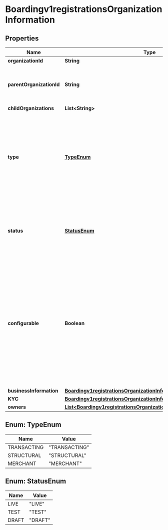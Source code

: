 
# Boardingv1registrationsOrganizationInformation

## Properties
Name | Type | Description | Notes
------------ | ------------- | ------------- | -------------
**organizationId** | **String** |  |  [optional]
**parentOrganizationId** | **String** | This field is required for Organization Types: MERCHANT, TRANSACTING  |  [optional]
**childOrganizations** | **List&lt;String&gt;** |  |  [optional]
**type** | [**TypeEnum**](#TypeEnum) | Determines the type of organization in the hirarchy that this registration will use to onboard this Organization Possible Values:   - &#39;TRANSACTING&#39;   - &#39;STRUCTURAL&#39;   - &#39;MERCHANT&#39;  |  [optional]
**status** | [**StatusEnum**](#StatusEnum) | Determines the status that the organization will be after being onboarded Possible Values:             - &#39;LIVE&#39;             - &#39;TEST&#39;             - &#39;DRAFT&#39;  |  [optional]
**configurable** | **Boolean** | This denotes the one organization, with exception to the TRANSACTING types, that is allowed to be used for configuration purposes against products.  Eventually this field will be deprecated and all organizations will be allowed for product configuration. |  [optional]
**businessInformation** | [**Boardingv1registrationsOrganizationInformationBusinessInformation**](Boardingv1registrationsOrganizationInformationBusinessInformation.md) |  |  [optional]
**KYC** | [**Boardingv1registrationsOrganizationInformationKYC**](Boardingv1registrationsOrganizationInformationKYC.md) |  |  [optional]
**owners** | [**List&lt;Boardingv1registrationsOrganizationInformationOwners&gt;**](Boardingv1registrationsOrganizationInformationOwners.md) |  |  [optional]


<a name="TypeEnum"></a>
## Enum: TypeEnum
Name | Value
---- | -----
TRANSACTING | &quot;TRANSACTING&quot;
STRUCTURAL | &quot;STRUCTURAL&quot;
MERCHANT | &quot;MERCHANT&quot;


<a name="StatusEnum"></a>
## Enum: StatusEnum
Name | Value
---- | -----
LIVE | &quot;LIVE&quot;
TEST | &quot;TEST&quot;
DRAFT | &quot;DRAFT&quot;



